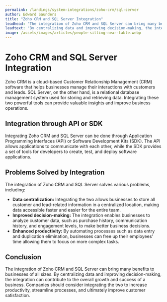 ```yaml
---
permalink: /landings/system-integrations/zoho-crm/sql-server
author: Edward Saunders
title: "Zoho CRM and SQL Server Integration"
leadhead: "The integration of Zoho CRM and SQL Server can bring many benefits to businesses of all sizes"
leadtext: "By centralizing data and improving decision-making, the integration can contribute to the overall growth and success of a business. Companies should consider integrating the two to increase productivity, streamline processes, and ultimately improve customer satisfaction."
image: /assets/images/articles/people-sitting-near-table.webp
---
```

<div class="arttext"><h1>Zoho CRM and SQL Server Integration</h1> 
<p>Zoho CRM is a cloud-based Customer Relationship Management (CRM) software that helps businesses manage their interactions with customers and leads. SQL Server, on the other hand, is a relational database management system used for storing and retrieving data. Integrating these two powerful tools can provide valuable insights and improve business operations.</p> 

<h2>Integration through API or SDK</h2> 
<p>Integrating Zoho CRM and SQL Server can be done through Application Programming Interfaces (API) or Software Development Kits (SDK). The API allows applications to communicate with each other, while the SDK provides a set of tools for developers to create, test, and deploy software applications. </p> 

<h2>Problems Solved by Integration</h2> 
<p>The integration of Zoho CRM and SQL Server solves various problems, including:</p> 
<ul> 
<li><strong>Data centralization:</strong> Integrating the two allows businesses to store all customer and lead-related information in a centralized location, making data accessible faster and easier for the entire team.</li> 
<li><strong>Improved decision-making:</strong> The integration enables businesses to analyze customer data, such as purchase history, communication history, and engagement levels, to make better business decisions.</li> 
<li><strong>Enhanced productivity:</strong> By automating processes such as data entry and duplication elimination, businesses can free up their employees' time allowing them to focus on more complex tasks.</li> 
</ul> 

<h2>Conclusion</h2> 
<p>The integration of Zoho CRM and SQL Server can bring many benefits to businesses of all sizes. By centralizing data and improving decision-making, the integration can contribute to the overall growth and success of a business. Companies should consider integrating the two to increase productivity, streamline processes, and ultimately improve customer satisfaction.</p> 
</div>